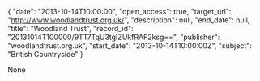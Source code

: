 {
  "date": "2013-10-14T10:00:00", 
  "open_access": true, 
  "target_url": "http://www.woodlandtrust.org.uk/", 
  "description": null, 
  "end_date": null, 
  "title": "Woodland Trust", 
  "record_id": "20131014T100000/9TT7TqU3tgIZUkfRAF2ksg==", 
  "publisher": "woodlandtrust.org.uk", 
  "start_date": "2013-10-14T10:00:00Z", 
  "subject": "British Countryside"
}

None